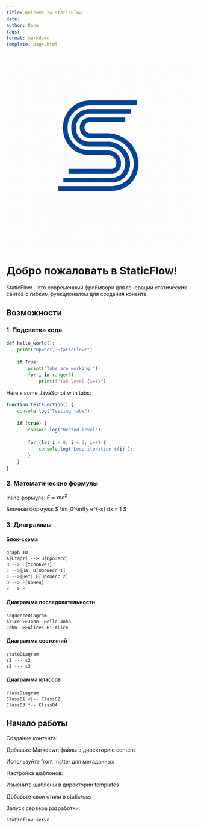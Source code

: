 ```yaml
---
title: Welcome to StaticFlow
date: 
author: None
tags:
format: markdown
template: page.html
---
```


![](/media/staticflow.png)


# Добро пожаловать в StaticFlow!


StaticFlow - это современный фреймворк для генерации статических сайтов с гибким функционалом для создания конента.


## Возможности


### 1. Подсветка кода



```python
def hello_world():
    print("Привет, StaticFlow!")
    
    if True:
        print("Tabs are working!")
        for i in range(3):
            print(f"Tab level {i+1}")
```


Here's some JavaScript with tabs:



```javascript
function testFunction() {
    console.log("Testing tabs");
    
    if (true) {
        console.log("Nested level");
        
        for (let i = 0; i < 3; i++) {
            console.log(`Loop iteration ${i}`);
        }
    }
}
```


### 2. Математические формулы


Inline формула: $E = mc^2$


Блочная формула: $ \int_0^\infty e^{-x} dx = 1 $


### 3. Диаграммы


#### Блок-схема



```mermaid
graph TD
A[Старт] --> B[Процесс]
B --> C{Условие?}
C -->|Да| D[Процесс 1]
C -->|Нет| E[Процесс 2]
D --> F[Конец]
E --> F
```


#### Диаграмма последовательности



```mermaid
sequenceDiagram
Alice->>John: Hello John
John-->>Alice: Hi Alice
```


#### Диаграмма состояний



```mermaid
stateDiagram
s1 --> s2
s2 --> s3
```


#### Диаграмма классов



```mermaid
classDiagram
Class01 <|-- Class02
Class03 *-- Class04
```


## Начало работы


Создание контента:


Добавьте Markdown файлы в директорию content


Используйте front matter для метаданных


Настройка шаблонов:


Измените шаблоны в директории templates


Добавьте свои стили в static/css


Запуск сервера разработки:



```bash
staticflow serve
```